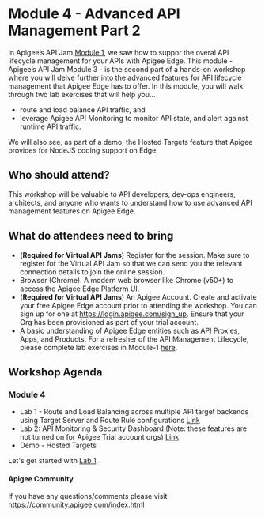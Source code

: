 # Module 4 - Advanced API Management Part 2

In Apigee’s API Jam [Module 1](../Module-1), we saw how to suppor the overal API lifecycle management for your APIs with Apigee Edge.
This module - Apigee’s API Jam Module 3 - is the second part of a hands-on workshop where you will delve further into the advanced features for API lifecycle management that Apigee Edge has to offer. In this module, you will walk through two lab exercises that will help you...
* route and load balance API traffic, and
* leverage Apigee API Monitoring to monitor API state, and alert against runtime API traffic.

We will also see, as part of a demo, the Hosted Targets feature that Apigee provides for NodeJS coding support on Edge.

## Who should attend?
This workshop will be valuable to API developers, dev-ops engineers, architects, and anyone who wants to understand how to use advanced API management features on Apigee Edge.

## What do attendees need to bring
- (**Required for Virtual API Jams**) Register for the session. Make sure to register for the Virtual API Jam so that we can send you the relevant connection details to join the online session.
- Browser (Chrome). A modern web browser like Chrome (v50+) to access the Apigee Edge Platform UI.
- (**Required for Virtual API Jams**) An Apigee Account. Create and activate your free Apigee Edge account prior to attending the workshop. You can sign up for one at https://login.apigee.com/sign_up. Ensure that your Org has been provisioned as part of your trial account.
- A basic understanding of Apigee Edge entities such as API Proxies, Apps, and Products. For a refresher of the API Management Lifecycle, please complete lab exercises in Module-1 [here](../Module-1).

## Workshop Agenda

### Module 4
* Lab 1 - Route and Load Balancing across multiple API target backends using Target Server and Route Rule configurations [Link](./Labs/Lab%201)
* Lab 2: API Monitoring & Security Dashboard (Note: these features are not turned on for Apigee Trial account orgs) [Link](./Labs/Lab%202)
* Demo - Hosted Targets

Let's get started with [Lab 1](./Labs/Lab%201).

#### Apigee Community 
If you have any questions/comments please visit https://community.apigee.com/index.html

